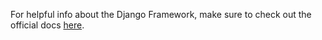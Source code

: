 For helpful info about the Django Framework, make sure to check out the official docs [here](https://docs.djangoproject.com/en/5.1/).
